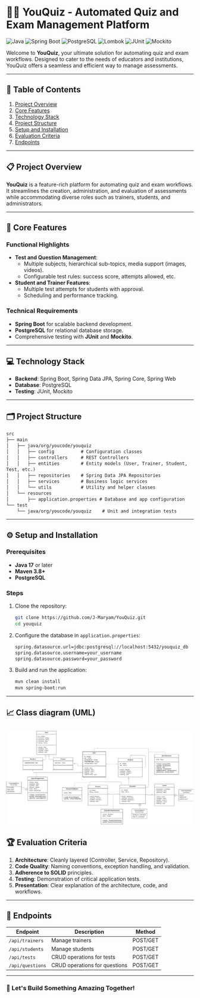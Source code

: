 
# 🧑‍💻 YouQuiz - Automated Quiz and Exam Management Platform
![Java](https://img.shields.io/badge/Java-ED8B00?style=for-the-badge&logo=java&logoColor=white) ![Spring Boot](https://img.shields.io/badge/Spring_Boot-6DB33F?style=for-the-badge&logo=spring&logoColor=white) ![PostgreSQL](https://img.shields.io/badge/PostgreSQL-316192?style=for-the-badge&logo=postgresql&logoColor=white) ![Lombok](https://img.shields.io/badge/Lombok-CA4245?style=for-the-badge&logo=lombok&logoColor=white) ![JUnit](https://img.shields.io/badge/JUnit-25A162?style=for-the-badge&logo=junit5&logoColor=white) ![Mockito](https://img.shields.io/badge/Mockito-7CFC00?style=for-the-badge&logo=mockito&logoColor=white)


Welcome to **YouQuiz**, your ultimate solution for automating quiz and exam workflows. Designed to cater to the needs of educators and institutions, YouQuiz offers a seamless and efficient way to manage assessments.

---

## 📑 Table of Contents

1. [Project Overview](#-project-overview)
2. [Core Features](#-core-features)
3. [Technology Stack](#-technology-stack)
4. [Project Structure](#-project-structure)
5. [Setup and Installation](#-setup-and-installation)
7. [Evaluation Criteria](#-evaluation-criteria)
8. [Endpoints](#-endpoints)

---

## 📋 Project Overview

**YouQuiz** is a feature-rich platform for automating quiz and exam workflows. It streamlines the creation, administration, and evaluation of assessments while accommodating diverse roles such as trainers, students, and administrators.

---

## 🌟 Core Features

### Functional Highlights
- **Test and Question Management**:
    - Multiple subjects, hierarchical sub-topics, media support (images, videos).
    - Configurable test rules: success score, attempts allowed, etc.
- **Student and Trainer Features**:
    - Multiple test attempts for students with approval.
    - Scheduling and performance tracking.

### Technical Requirements
- **Spring Boot** for scalable backend development.
- **PostgreSQL** for relational database storage.
- Comprehensive testing with **JUnit** and **Mockito**.

---

## 💻 Technology Stack

- **Backend**: Spring Boot, Spring Data JPA, Spring Core, Spring Web
- **Database**: PostgreSQL
- **Testing**: JUnit, Mockito

---

## 🗂️ Project Structure

```plaintext
src
├── main
│   ├── java/org/youcode/youquiz
│   │   ├── config          # Configuration classes
│   │   ├── controllers     # REST Controllers
│   │   ├── entities        # Entity models (User, Trainer, Student, Test, etc.)
│   │   ├── repositories    # Spring Data JPA Repositories
│   │   ├── services        # Business logic services
│   │   └── utils           # Utility and helper classes
│   └── resources
│       ├── application.properties # Database and app configuration
└── test
    └── java/org/youcode/youquiz    # Unit and integration tests
```

---

## ⚙️ Setup and Installation

### Prerequisites
- **Java 17** or later
- **Maven 3.8+**
- **PostgreSQL**

### Steps
1. Clone the repository:
   ```bash
   git clone https://github.com/J-Maryam/YouQuiz.git
   cd youquiz
   ```
2. Configure the database in `application.properties`:
   ```properties
   spring.datasource.url=jdbc:postgresql://localhost:5432/youquiz_db
   spring.datasource.username=your_username
   spring.datasource.password=your_password
   ```
3. Build and run the application:
   ```bash
   mvn clean install
   mvn spring-boot:run
   ```

---

## 📈 Class diagram (UML)

![img_2.png](img_2.png)
---

## 🏆 Evaluation Criteria

1. **Architecture**: Cleanly layered (Controller, Service, Repository).
2. **Code Quality**: Naming conventions, exception handling, and validation.
3. **Adherence to SOLID** principles.
4. **Testing**: Demonstration of critical application tests.
5. **Presentation**: Clear explanation of the architecture, code, and workflows.

---

## 🔗 Endpoints

| **Endpoint**               | **Description**                         | **Method** |
|----------------------------|-----------------------------------------|------------|
| `/api/trainers`            | Manage trainers                        | POST/GET   |
| `/api/students`            | Manage students                        | POST/GET   |
| `/api/tests`               | CRUD operations for tests              | POST/GET   |
| `/api/questions`           | CRUD operations for questions          | POST/GET   |

---

### 🎉 Let's Build Something Amazing Together!
